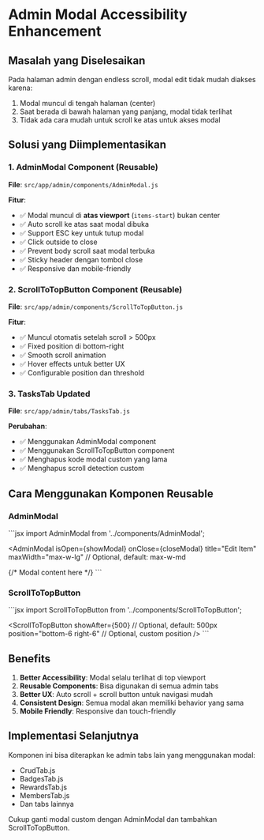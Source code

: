 # Admin Modal Accessibility Enhancement

## Masalah yang Diselesaikan

Pada halaman admin dengan endless scroll, modal edit tidak mudah diakses karena:
1. Modal muncul di tengah halaman (center) 
2. Saat berada di bawah halaman yang panjang, modal tidak terlihat
3. Tidak ada cara mudah untuk scroll ke atas untuk akses modal

## Solusi yang Diimplementasikan

### 1. AdminModal Component (Reusable)
**File**: `src/app/admin/components/AdminModal.js`

**Fitur**:
- ✅ Modal muncul di **atas viewport** (`items-start`) bukan center
- ✅ Auto scroll ke atas saat modal dibuka
- ✅ Support ESC key untuk tutup modal
- ✅ Click outside to close
- ✅ Prevent body scroll saat modal terbuka
- ✅ Sticky header dengan tombol close
- ✅ Responsive dan mobile-friendly

### 2. ScrollToTopButton Component (Reusable) 
**File**: `src/app/admin/components/ScrollToTopButton.js`

**Fitur**:
- ✅ Muncul otomatis setelah scroll > 500px
- ✅ Fixed position di bottom-right
- ✅ Smooth scroll animation
- ✅ Hover effects untuk better UX
- ✅ Configurable position dan threshold

### 3. TasksTab Updated
**File**: `src/app/admin/tabs/TasksTab.js`

**Perubahan**:
- ✅ Menggunakan AdminModal component
- ✅ Menggunakan ScrollToTopButton component  
- ✅ Menghapus kode modal custom yang lama
- ✅ Menghapus scroll detection custom

## Cara Menggunakan Komponen Reusable

### AdminModal
\`\`\`jsx
import AdminModal from '../components/AdminModal';

<AdminModal
  isOpen={showModal}
  onClose={closeModal}
  title="Edit Item"
  maxWidth="max-w-lg" // Optional, default: max-w-md
>
  {/* Modal content here */}
</AdminModal>
\`\`\`

### ScrollToTopButton
\`\`\`jsx
import ScrollToTopButton from '../components/ScrollToTopButton';

<ScrollToTopButton 
  showAfter={500} // Optional, default: 500px
  position="bottom-6 right-6" // Optional, custom position
/>
\`\`\`

## Benefits

1. **Better Accessibility**: Modal selalu terlihat di top viewport
2. **Reusable Components**: Bisa digunakan di semua admin tabs
3. **Better UX**: Auto scroll + scroll button untuk navigasi mudah
4. **Consistent Design**: Semua modal akan memiliki behavior yang sama
5. **Mobile Friendly**: Responsive dan touch-friendly

## Implementasi Selanjutnya

Komponen ini bisa diterapkan ke admin tabs lain yang menggunakan modal:
- CrudTab.js
- BadgesTab.js  
- RewardsTab.js
- MembersTab.js
- Dan tabs lainnya

Cukup ganti modal custom dengan AdminModal dan tambahkan ScrollToTopButton.

